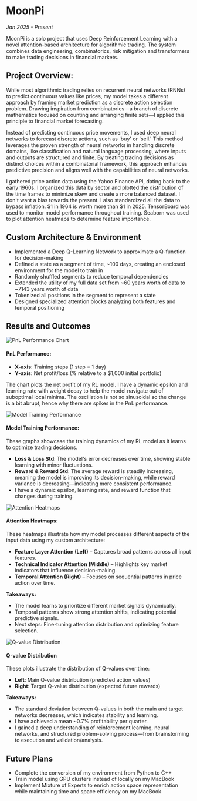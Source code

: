 # MoonPi
*Jan 2025 - Present*

MoonPi is a solo project that uses Deep Reinforcement Learning with a novel attention-based architecture for algorithmic trading. The system combines data engineering, combinatorics, risk mitigation and transformers to make trading decisions in financial markets.

## Project Overview:

While most algorithmic trading relies on recurrent neural networks (RNNs) to predict continuous values like prices, my model takes a different approach by framing market prediction as a discrete action selection problem. Drawing inspiration from combinatorics—a branch of discrete mathematics focused on counting and arranging finite sets—I applied this principle to financial market forecasting.

Instead of predicting continuous price movements, I used deep neural networks to forecast discrete actions, such as 'buy' or 'sell.' This method leverages the proven strength of neural networks in handling discrete domains, like classification and natural language processing, where inputs and outputs are structured and finite. By treating trading decisions as distinct choices within a combinatorial framework, this approach enhances predictive precision and aligns well with the capabilities of neural networks.

I gathered price action data using the Yahoo Finance API, dating back to the early 1960s. I organized this data by sector and plotted the distribution of the time frames to minimize skew and create a more balanced dataset. I don't want a bias towards the present. I also standardized all the data to bypass inflation. $1 in 1964 is worth more than $1 in 2025. TensorBoard was used to monitor model performance throughout training. Seaborn was used to plot attention heatmaps to determine feature importance.

## Custom Architecture & Environment

* Implemented a Deep Q-Learning Network to approximate a Q-function for decision-making
* Defined a state as a segment of time, ~100 days, creating an enclosed environment for the model to train in
* Randomly shuffled segments to reduce temporal dependencies
* Extended the utility of my full data set from ~60 years worth of data to ~7143 years worth of data
* Tokenized all positions in the segment to represent a state
* Designed specialized attention blocks analyzing both features and temporal positioning

## Results and Outcomes

![PnL Performance Chart](https://github.com/user-attachments/assets/d93118c6-807d-4e3d-aa4b-a804913754bf)

#### PnL Performance:

* **X-axis**: Training steps (1 step = 1 day)
* **Y-axis**: Net profit/loss (% relative to a $1,000 initial portfolio)

The chart plots the net profit of my RL model. I have a dynamic epsilon and learning rate with weight decay to help the model navigate out of suboptimal local minima. The oscillation is not so sinusoidal so the change is a bit abrupt, hence why there are spikes in the PnL performance.

![Model Training Performance](https://github.com/user-attachments/assets/f40994fd-46ca-4247-be2c-e50a39481a83)

#### Model Training Performance:

These graphs showcase the training dynamics of my RL model as it learns to optimize trading decisions.

* **Loss & Loss Std**: The model's error decreases over time, showing stable learning with minor fluctuations.
* **Reward & Reward Std**: The average reward is steadily increasing, meaning the model is improving its decision-making, while reward variance is decreasing—indicating more consistent performance.
* I have a dynamic epsilon, learning rate, and reward function that changes during training.

![Attention Heatmaps](https://github.com/user-attachments/assets/5c1bbd53-2dcc-4ee4-ac6c-9404c8cc43e0)

#### Attention Heatmaps:

These heatmaps illustrate how my model processes different aspects of the input data using my custom architecture:

* **Feature Layer Attention (Left)** – Captures broad patterns across all input features.
* **Technical Indicator Attention (Middle)** – Highlights key market indicators that influence decision-making.
* **Temporal Attention (Right)** – Focuses on sequential patterns in price action over time.

**Takeaways:**
- The model learns to prioritize different market signals dynamically.
- Temporal patterns show strong attention shifts, indicating potential predictive signals.
- Next steps: Fine-tuning attention distribution and optimizing feature selection.

![Q-value Distribution](https://github.com/user-attachments/assets/59b8b7fd-e01a-4f29-978e-38be50ed95a8)

#### Q-value Distribution

These plots illustrate the distribution of Q-values over time:

* **Left**: Main Q-value distribution (predicted action values)
* **Right**: Target Q-value distribution (expected future rewards)

**Takeaways:**
- The standard deviation between Q-values in both the main and target networks decreases, which indicates stability and learning.
- I have achieved a mean ~0.7% profitability per quarter.
- I gained a deep understanding of reinforcement learning, neural networks, and structured problem-solving process—from brainstorming to execution and validation/analysis.

## Future Plans

* Complete the conversion of my environment from Python to C++
* Train model using GPU clusters instead of locally on my MacBook
* Implement Mixture of Experts to enrich action space representation while maintaining time and space efficiency on my MacBook
